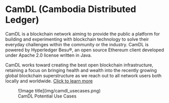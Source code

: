 # CamDL (Cambodia Distributed Ledger)

CamDL is a blockchain network aiming to provide the public a platform for building
and experimenting with blockchain technology to solve their everyday challenges
within the community or the industry. CamDL is powered by Hyperledger Besu®, an
open source Ethereum client developed under Apache 2.0 license written in Java.

CamDL works toward creating the best open blockchain infrastructure, retaining a
focus on bringing health and wealth into the recently growing global blockchain
superstructure as we reach out to all network users both locally and worldwide. [Click to learn more](https://camdl.gov.kh)

<figure markdown>
  ![Image title](img/camdl_usecases.png)
  <figcaption>CamDL Potential Use Cases</figcaption>
</figure>
